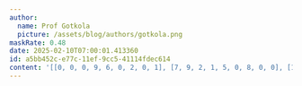 ```yaml
---
author:
  name: Prof Gotkola
  picture: /assets/blog/authors/gotkola.png
maskRate: 0.48
date: 2025-02-10T07:00:01.413360
id: a5bb452c-e77c-11ef-9cc5-41114fdec614
content: '[[0, 0, 0, 9, 6, 0, 2, 0, 1], [7, 9, 2, 1, 5, 0, 8, 0, 0], [1, 0, 8, 0, 0, 4, 5, 3, 0], [2, 0, 6, 7, 3, 0, 0, 0, 8], [0, 7, 0, 0, 4, 1, 0, 2, 6], [0, 0, 0, 0, 2, 0, 0, 0, 0], [0, 2, 1, 4, 0, 0, 6, 0, 5], [9, 5, 0, 3, 1, 6, 0, 8, 0], [6, 8, 0, 5, 9, 0, 0, 1, 3]]'
---
```

